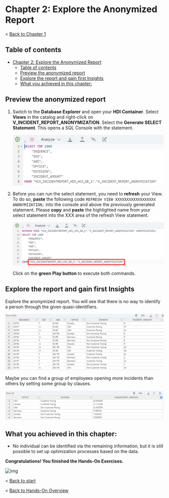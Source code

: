 # Chapter 2: Explore the Anonymized Report

< [Back to Chapter 1](./Exercise3_Chapter1.md)

## Table of contents

<!-- TOC -->

- [Chapter 2: Explore the Anonymized Report](#chapter-2-explore-the-anonymized-report)
  - [Table of contents](#table-of-contents)
  - [Preview the anonymized report](#preview-the-anonymized-report)
  - [Explore the report and gain first Insights](#explore-the-report-and-gain-first-insights)
  - [What you achieved in this chapter:](#what-you-achieved-in-this-chapter)

<!-- /TOC -->

## Preview the anonymized report

1. Switch to the **Database Explorer** and open your **HDI Container**. Select **Views** in the catalog and right-click on **V_INCIDENT_REPORT_ANONYMIZATION**. Select the **Generate SELECT Statement**. This opens a SQL Console with the statement.

   ![img](./Images/Exercise3_003.png)

2. Before you can run the select statement, you need to **refresh** your View. To do so, **paste** the following code ``REFRESH VIEW XXXXXXXXXXXXXXXXXX ANONYMIZATION;`` into the console and above the previously generated statement. Please **copy** and **paste** the highlighted name from your select statement into the XXX area of the refresh View statement. 

   ![img](./Images/Exercise3_004.png)
   
   Click on the **green** **Play button** to execute both commands.

## Explore the report and gain first Insights

Explore the anonymized report. You will see that there is no way to identify a person through the given quasi-identifiers. 

![img](./Images/Exercise3_005.png)

Maybe you can find a group of employees opening more incidents than others by setting some group by clauses. 

![img](./Images/Exercise3_006.png)

## What you achieved in this chapter:

- No individual can be identified via the remaining information, but it is still possible to set up optimization processes based on the data. 

**Congratulations! You finished the Hands-On Exercises.**

![img](./Images/Exercise3_Finish.gif)

< [Back to start](./README.md)

< [Back to Hands-On Overview](../README.md)
